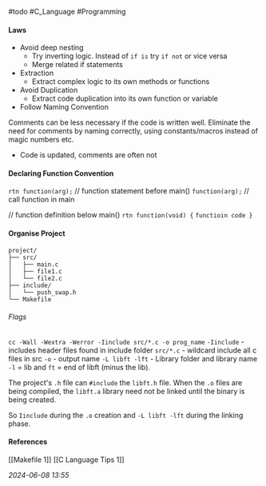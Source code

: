 #todo #C_Language #Programming 

#### Laws
- Avoid deep nesting
	- Try inverting logic. Instead of `if is` try `if not` or vice versa
	- Merge related if statements
- Extraction
	- Extract complex logic to its own methods or functions
- Avoid Duplication
	- Extract code duplication into its own function or variable
- Follow Naming Convention

Comments can be less necessary if the code is written well.
Eliminate the need for comments by naming correctly, using constants/macros instead of magic numbers etc.
- Code is updated, comments are often not
#### Declaring Function Convention
`rtn function(arg);` // function statement before main()
`function(arg);` // call function in main

// function definition below main()
`rtn function(void) {`
	`functioin code }`
#### Organise Project

```
project/
├── src/
│   ├── main.c
│   ├── file1.c
│   └── file2.c
├── include/
│   └── push_swap.h
└── Makefile
```

###### Flags
`cc -Wall -Wextra -Werror -Iinclude src/*.c -o prog_name`
`-Iinclude` - includes header files found in include folder
`src/*.c` - wildcard include all c files in src
`-o` - output name
`-L libft -lft` - Library folder and library name `-l` = lib and `ft` = end of libft (minus the lib).

The project's `.h` file can `#include` the `libft.h` file. When the `.o` files are being compiled, the `libft.a` library need not be linked until the binary is being created.

So `Iinclude` during the `.o` creation and `-L libft -lft` during the linking phase.
#### References
[[Makefile 1]]
[[C Language Tips 1]]

_2024-06-08 13:55_